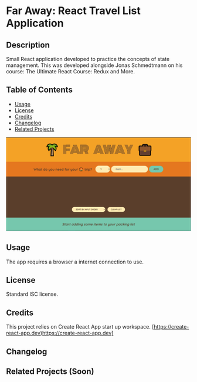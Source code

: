 # Far Away: React Travel List Application

## Description
Small React application developed to practice the concepts of state management. This was developed alongside Jonas Schmedtmann on his course: The Ultimate React Course: Redux and More.



## Table of Contents


- [Usage](#usage)
- [License](#license)
- [Credits](#credits)
- [Changelog](#changelog)
- [Related Projects](#related-projects)


![page-image](https://github.com/StormJose/travel-list/blob/main/src/img/app-screen.png?raw=true)

## Usage
The app requires a browser a internet connection to use. 

## License
Standard ISC license.

## Credits 
This project relies on Create React App start up workspace.
[https://create-react-app.dev)https://create-react-app.dev]

## Changelog

## Related Projects (Soon)
